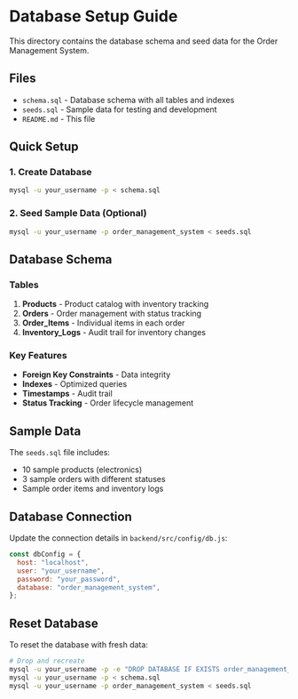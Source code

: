 # Database Setup Guide

This directory contains the database schema and seed data for the Order Management System.

## Files

- `schema.sql` - Database schema with all tables and indexes
- `seeds.sql` - Sample data for testing and development
- `README.md` - This file

## Quick Setup

### 1. Create Database

```bash
mysql -u your_username -p < schema.sql
```

### 2. Seed Sample Data (Optional)

```bash
mysql -u your_username -p order_management_system < seeds.sql
```

## Database Schema

### Tables

1. **Products** - Product catalog with inventory tracking
2. **Orders** - Order management with status tracking
3. **Order_Items** - Individual items in each order
4. **Inventory_Logs** - Audit trail for inventory changes

### Key Features

- **Foreign Key Constraints** - Data integrity
- **Indexes** - Optimized queries
- **Timestamps** - Audit trail
- **Status Tracking** - Order lifecycle management

## Sample Data

The `seeds.sql` file includes:

- 10 sample products (electronics)
- 3 sample orders with different statuses
- Sample order items and inventory logs

## Database Connection

Update the connection details in `backend/src/config/db.js`:

```javascript
const dbConfig = {
  host: "localhost",
  user: "your_username",
  password: "your_password",
  database: "order_management_system",
};
```

## Reset Database

To reset the database with fresh data:

```bash
# Drop and recreate
mysql -u your_username -p -e "DROP DATABASE IF EXISTS order_management_system;"
mysql -u your_username -p < schema.sql
mysql -u your_username -p order_management_system < seeds.sql
```
